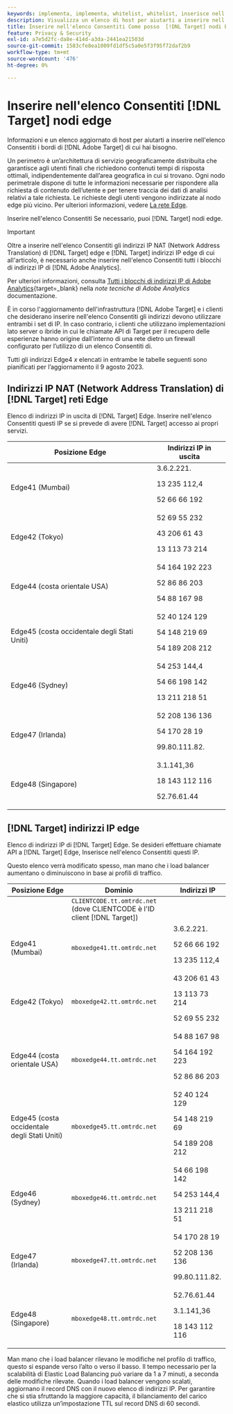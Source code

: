 ```yaml
---
keywords: implementa, implementa, whitelist, whitelist, inserisce nell'elenco Consentiti di, elenco consentiti, edge, edge, 9 $
description: Visualizza un elenco di host per aiutarti a inserire nell'elenco Consentiti [!DNL Adobe Target] gli spigoli (nodi di servizio geograficamente distribuiti che garantiscono tempi di risposta ottimali agli utenti finali).
title: Inserire nell'elenco Consentiti Come posso  [!DNL Target] nodi Edge?
feature: Privacy & Security
exl-id: a7e5d2fc-da8e-414d-a3da-2441ea21503d
source-git-commit: 1583cfe8ea1009fd1df5c5a0e5f3f95f72daf2b9
workflow-type: tm+mt
source-wordcount: '476'
ht-degree: 0%

---
```


# Inserire nell&#39;elenco Consentiti [!DNL Target] nodi edge

Informazioni e un elenco aggiornato di host per aiutarti a inserire nell&#39;elenco Consentiti i bordi di [!DNL Adobe Target] di cui hai bisogno.

Un perimetro è un’architettura di servizio geograficamente distribuita che garantisce agli utenti finali che richiedono contenuti tempi di risposta ottimali, indipendentemente dall’area geografica in cui si trovano. Ogni nodo perimetrale dispone di tutte le informazioni necessarie per rispondere alla richiesta di contenuto dell’utente e per tenere traccia dei dati di analisi relativi a tale richiesta. Le richieste degli utenti vengono indirizzate al nodo edge più vicino. Per ulteriori informazioni, vedere [La rete Edge](https://experienceleague.adobe.com/docs/target/using/introduction/how-target-works.html?lang=it#concept_0AE2ED8E9DE64288A8B30FCBF1040934).

Inserire nell&#39;elenco Consentiti Se necessario, puoi [!DNL Target] nodi edge.

>[!IMPORTANT]
>
>Oltre a inserire nell&#39;elenco Consentiti gli indirizzi IP NAT (Network Address Translation) di [!DNL Target] edge e [!DNL Target] indirizzi IP edge di cui all&#39;articolo, è necessario anche inserire nell&#39;elenco Consentiti tutti i blocchi di indirizzi IP di [!DNL Adobe Analytics].
>
>Per ulteriori informazioni, consulta [Tutti i blocchi di indirizzi IP di Adobe Analytics](https://experienceleague.adobe.com/docs/analytics/technotes/ip-addresses.html?lang=it#all-adobe-analytics-ip-address-blocks){target=_blank} nella *note tecniche di Adobe Analytics* documentazione.
>
>È in corso l&#39;aggiornamento dell&#39;infrastruttura [!DNL Adobe Target] e i clienti che desiderano inserire nell&#39;elenco Consentiti gli indirizzi devono utilizzare entrambi i set di IP. In caso contrario, i clienti che utilizzano implementazioni lato server o ibride in cui le chiamate API di Target per il recupero delle esperienze hanno origine dall’interno di una rete dietro un firewall configurato per l’utilizzo di un elenco Consentiti di.
>
>Tutti gli indirizzi Edge4 *x* elencati in entrambe le tabelle seguenti sono pianificati per l’aggiornamento il 9 agosto 2023.

## Indirizzi IP NAT (Network Address Translation) di [!DNL Target] reti Edge

Elenco di indirizzi IP in uscita di [!DNL Target] Edge. Inserire nell&#39;elenco Consentiti questi IP se si prevede di avere [!DNL Target] accesso ai propri servizi.

| Posizione Edge | Indirizzi IP in uscita |
| --- | --- |
| Edge41 (Mumbai) | 3.6.2.221.<P>13 235 112,4 <P>52 66 66 192 |
| Edge42 (Tokyo) | 52 69 55 232<P>43 206 61 43 <P>13 113 73 214 |
| Edge44 (costa orientale USA) | 54 164 192 223<P>52 86 86 203 <P>54 88 167 98 |
| Edge45 (costa occidentale degli Stati Uniti) | 52 40 124 129<P>54 148 219 69 <P>54 189 208 212 |
| Edge46 (Sydney) | 54 253 144,4<P>54 66 198 142 <P>13 211 218 51 |
| Edge47 (Irlanda) | 52 208 136 136<P>54 170 28 19 <P>99.80.111.82. |
| Edge48 (Singapore) | 3.1.141,36<P>18 143 112 116 <P>52.76.61.44 |

## [!DNL Target] indirizzi IP edge

Elenco di indirizzi IP di [!DNL Target] Edge. Se desideri effettuare chiamate API a [!DNL Target] Edge, Inserisce nell&#39;elenco Consentiti questi IP.

Questo elenco verrà modificato spesso, man mano che i load balancer aumentano o diminuiscono in base ai profili di traffico.

| Posizione Edge | Dominio | Indirizzi IP |
| --- | --- | --- |
|  | `CLIENTCODE.tt.omtrdc.net`<br />(dove CLIENTCODE è l&#39;ID client [!DNL Target]) |  |
| Edge41 (Mumbai) | `mboxedge41.tt.omtrdc.net` | 3.6.2.221.<P>52 66 66 192<P>13 235 112,4 |
| Edge42 (Tokyo) | `mboxedge42.tt.omtrdc.net` | 43 206 61 43<P>13 113 73 214<P>52 69 55 232 |
| Edge44 (costa orientale USA) | `mboxedge44.tt.omtrdc.net` | 54 88 167 98<P>54 164 192 223<P>52 86 86 203 |
| Edge45 (costa occidentale degli Stati Uniti) | `mboxedge45.tt.omtrdc.net` | 52 40 124 129<P>54 148 219 69<P>54 189 208 212 |
| Edge46 (Sydney) | `mboxedge46.tt.omtrdc.net` | 54 66 198 142<P>54 253 144,4<P>13 211 218 51 |
| Edge47 (Irlanda) | `mboxedge47.tt.omtrdc.net` | 54 170 28 19<P>52 208 136 136<P>99.80.111.82. |
| Edge48 (Singapore) | `mboxedge48.tt.omtrdc.net` | 52.76.61.44<P>3.1.141,36<P>18 143 112 116 |

Man mano che i load balancer rilevano le modifiche nel profilo di traffico, questo si espande verso l’alto o verso il basso. Il tempo necessario per la scalabilità di Elastic Load Balancing può variare da 1 a 7 minuti, a seconda delle modifiche rilevate. Quando i load balancer vengono scalati, aggiornano il record DNS con il nuovo elenco di indirizzi IP. Per garantire che si stia sfruttando la maggiore capacità, il bilanciamento del carico elastico utilizza un’impostazione TTL sul record DNS di 60 secondi.
